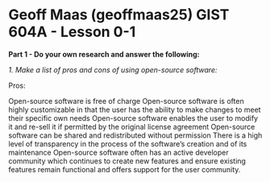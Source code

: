 # Geoff Maas (geoffmaas25) GIST 604A - Lesson 0-1

**Part 1 - Do your own research and answer the following:**

*1. Make a list of pros and cons of using open-source software:*
   
   Pros:
   
   Open-source software is free of charge
   Open-source software is often highly customizable in that the user has the ability to make changes to meet their specific own needs
   Open-source software enables the user to modify it and re-sell it if permitted by the original license agreement
   Open-source software can be shared and redistributed without permission
   There is a high level of transparency in the process of the software’s creation and of its maintenance
   Open-source software often has an active developer community which continues to create new features and ensure existing features remain   functional and offers support for the user community.
